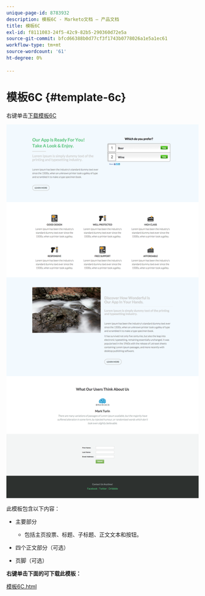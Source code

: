 ```yaml
---
unique-page-id: 8783932
description: 模板6C - Marketo文档 — 产品文档
title: 模板6C
exl-id: f8111083-24f5-42c9-82b5-290360d72e5a
source-git-commit: bfcd66388b0d77cf3f1743b0778026a1e5a1ec61
workflow-type: tm+mt
source-wordcount: '61'
ht-degree: 0%

---
```


# 模板6C {#template-6c}

右键单击[下载模板6C](https://experienceleague.adobe.com/landing/marketo/lp-templates/template-6c.html)

![](assets/image2015-7-29-11-3a52-3a22.png)

此模板包含以下内容：

* 主要部分

   * 包括主页投票、标题、子标题、正文文本和按钮。

* 四个正文部分（可选）
* 页脚（可选）

**右键单击下面的可下载此模板：**

[模板6C.html](https://experienceleague.adobe.com/landing/marketo/lp-templates/template-6c.html)

